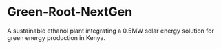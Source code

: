 # Green-Root-NextGen
A sustainable ethanol plant integrating a 0.5MW solar energy solution for green energy production in Kenya.
